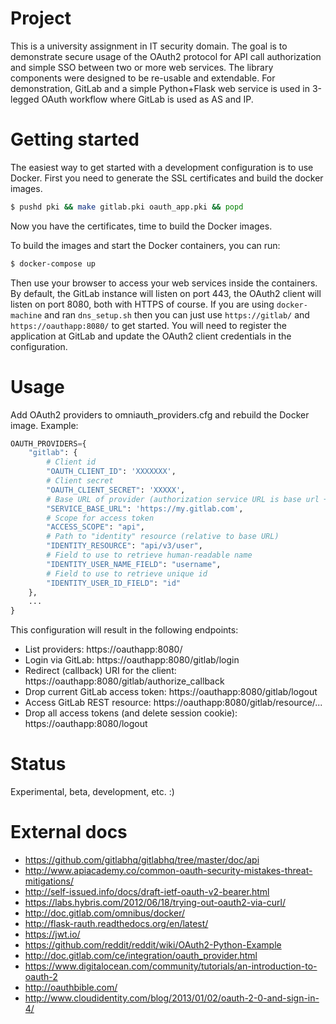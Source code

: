 Project
========
This is a university assignment in IT security domain. The goal is to demonstrate secure usage of the OAuth2 protocol for API call authorization and simple SSO between two or more web services. The library components were designed to be re-usable and extendable. For demonstration, GitLab and a simple Python+Flask web service is used in 3-legged OAuth workflow where GitLab is used as AS and IP.

Getting started
================
The easiest way to get started with a development configuration is to use Docker. First you need to generate the SSL certificates and build the docker images.

```bash
$ pushd pki && make gitlab.pki oauth_app.pki && popd
```
Now you have the certificates, time to build the Docker images.

To build the images and start the Docker containers, you can run:

```bash
$ docker-compose up
```

Then use your browser to access your web services inside the containers. By default, the GitLab instance will listen on port 443, the OAuth2 client will listen on port 8080, both with HTTPS of course. If you are using `docker-machine` and ran `dns_setup.sh` then you can just use `https://gitlab/` and `https://oauthapp:8080/` to get started. You will need to register the application at GitLab and update the OAuth2 client credentials in the configuration.

Usage
======
Add OAuth2 providers to omniauth_providers.cfg and rebuild the Docker image. Example:

```python
OAUTH_PROVIDERS={
    "gitlab": {
        # Client id
        "OAUTH_CLIENT_ID": 'XXXXXXX',
        # Client secret
        "OAUTH_CLIENT_SECRET": 'XXXXX',
        # Base URL of provider (authorization service URL is base url + /oauth/authorize by default for the moment)
        "SERVICE_BASE_URL": 'https://my.gitlab.com',
        # Scope for access token
        "ACCESS_SCOPE": "api",
        # Path to "identity" resource (relative to base URL)
        "IDENTITY_RESOURCE": "api/v3/user",
        # Field to use to retrieve human-readable name
        "IDENTITY_USER_NAME_FIELD": "username",
        # Field to use to retrieve unique id
        "IDENTITY_USER_ID_FIELD": "id"
    },
    ...
}
```

This configuration will result in the following endpoints:


* List providers: https://oauthapp:8080/
* Login via GitLab: https://oauthapp:8080/gitlab/login
* Redirect (callback) URI for the client: https://oauthapp:8080/gitlab/authorize_callback
* Drop current GitLab access token: https://oauthapp:8080/gitlab/logout
* Access GitLab REST resource: https://oauthapp:8080/gitlab/resource/...
* Drop all access tokens (and delete session cookie): https://oauthapp:8080/logout


Status
=======
Experimental, beta, development, etc. :)

External docs
=============
 * https://github.com/gitlabhq/gitlabhq/tree/master/doc/api
 * http://www.apiacademy.co/common-oauth-security-mistakes-threat-mitigations/
 * http://self-issued.info/docs/draft-ietf-oauth-v2-bearer.html
 * https://labs.hybris.com/2012/06/18/trying-out-oauth2-via-curl/
 * http://doc.gitlab.com/omnibus/docker/
 * http://flask-rauth.readthedocs.org/en/latest/
 * https://jwt.io/
 * https://github.com/reddit/reddit/wiki/OAuth2-Python-Example
 * http://doc.gitlab.com/ce/integration/oauth_provider.html
 * https://www.digitalocean.com/community/tutorials/an-introduction-to-oauth-2
 * http://oauthbible.com/
 * http://www.cloudidentity.com/blog/2013/01/02/oauth-2-0-and-sign-in-4/
